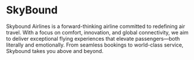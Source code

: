 # SkyBound
Skybound Airlines is a forward-thinking airline committed to redefining air travel. With a focus on comfort, innovation, and global connectivity, we aim to deliver exceptional flying experiences that elevate passengers—both literally and emotionally. From seamless bookings to world-class service, Skybound takes you above and beyond.
